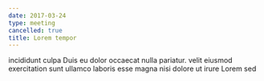 ```yaml
---
date: 2017-03-24
type: meeting
cancelled: true
title: Lorem tempor
---
```

incididunt culpa Duis eu dolor occaecat nulla pariatur. velit eiusmod exercitation sunt ullamco laboris esse magna nisi dolore ut irure Lorem sed